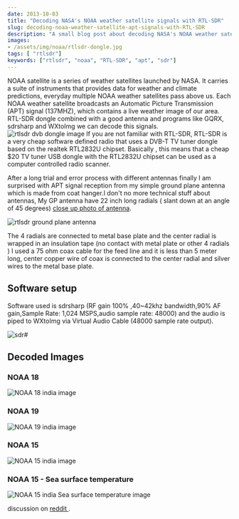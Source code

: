 ```yaml
---
date: 2013-10-03
title: "Decoding NASA's NOAA weather satellite signals with RTL-SDR"
slug: decoding-noaa-weather-satellite-apt-signals-with-RTL-SDR
description: "A small blog post about decoding NASA's NOAA weather satellite signals with RTL-SDR"
images:
- /assets/img/noaa/rtlsdr-dongle.jpg
tags: [ "rtlsdr"]
keywords: ["rtlsdr", "noaa", "RTL-SDR", "apt", "sdr"]
---
```


NOAA satellite is a series of weather satellites launched by NASA. It carries a suite of instruments that provides data for weather and climate predictions, everyday multiple NOAA weather satellites pass above us. Each NOAA weather satellite broadcasts an Automatic Picture Transmission (APT) signal (137MHZ), which contains a live weather image of our area. RTL-SDR dongle combined with a good antenna and programs like GQRX, sdrsharp and WXtoImg we can decode this signals.
![rtlsdr dvb dongle image](/assets/img/noaa/rtlsdr-dongle.jpg)
If you are not familiar with RTL-SDR, RTL-SDR is a very cheap software defined radio that uses a DVB-T TV tuner dongle based on the realtek RTL2832U chipset. Basically , this means that a cheap $20 TV tuner USB dongle with the RTL2832U chipset can be used as a computer controlled radio scanner.

After a long trial and error process with different antennas finally I am surprised with APT signal reception from my simple ground plane antenna which is made from coat hanger.I don't no more technical stuff about antennas, My GP antenna have 22 inch long radials ( slant down at an angle of 45 degrees) [close up photo of antenna](http://i.imgur.com/rq3t1W1.jpg).

![rtlsdr ground plane antenna](/assets/img/noaa/ground-plane-antenna-rtlsdr.jpg)

  The 4 radials are connected to metal base plate and the center radial is wrapped in an insulation tape (no contact with metal plate or other 4 radials ) I used a 75 ohm coax cable for the feed line and it is less than 5 meter long, center copper wire of coax is connected to the center radial and silver wires to the metal base plate.



## Software setup

Software used is sdrsharp (RF gain 100% ,40~42khz bandwidth,90% AF gain,Sample Rate: 1,024 MSPS,audio sample rate: 48000) and the audio is piped to WXtoImg via Virtual Audio Cable (48000 sample rate output).

![sdr#](/assets/img/noaa/rtlsdr-dongle-noaa.jpg)

## Decoded Images 

### NOAA 18
![NOAA 18 india image](/assets/img/noaa/noaa-18-image.jpg)

### NOAA 19
![NOAA 19 india image](/assets/img/noaa/noaa-19-rlsdr-image.jpg)

### NOAA 15
![NOAA 15 india image](/assets/img/noaa/noaa-15-image-rtlsdr.jpg)

### NOAA 15 - Sea surface temperature
![NOAA 15 india Sea surface temperature image](/assets/img/noaa/noaa-sea-level-rtlsdr.jpg)

discussion on [reddit ](https://www.reddit.com/r/RTLSDR/comments/1no5sh/received_noaa_images_using_my_coat_hanger_ground/).
